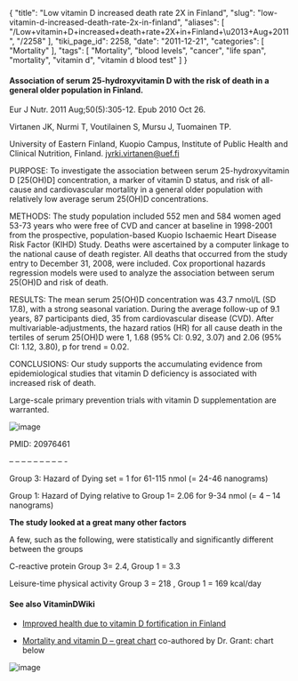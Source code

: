 {
    "title": "Low vitamin D increased death rate 2X in Finland",
    "slug": "low-vitamin-d-increased-death-rate-2x-in-finland",
    "aliases": [
        "/Low+vitamin+D+increased+death+rate+2X+in+Finland+\u2013+Aug+2011",
        "/2258"
    ],
    "tiki_page_id": 2258,
    "date": "2011-12-21",
    "categories": [
        "Mortality"
    ],
    "tags": [
        "Mortality",
        "blood levels",
        "cancer",
        "life span",
        "mortality",
        "vitamin d",
        "vitamin d blood test"
    ]
}


#### Association of serum 25-hydroxyvitamin D with the risk of death in a general older population in Finland.

Eur J Nutr. 2011 Aug;50(5):305-12. Epub 2010 Oct 26.

Virtanen JK, Nurmi T, Voutilainen S, Mursu J, Tuomainen TP.

University of Eastern Finland, Kuopio Campus, Institute of Public Health and Clinical Nutrition, Finland. jyrki.virtanen@uef.fi

PURPOSE: To investigate the association between serum 25-hydroxyvitamin D <span>[25(OH)D]</span> concentration, a marker of vitamin D status, and risk of all-cause and cardiovascular mortality in a general older population with relatively low average serum 25(OH)D concentrations.

METHODS: The study population included 552 men and 584 women aged 53-73 years who were free of CVD and cancer at baseline in 1998-2001 from the prospective, population-based Kuopio Ischaemic Heart Disease Risk Factor (KIHD) Study. Deaths were ascertained by a computer linkage to the national cause of death register. All deaths that occurred from the study entry to December 31, 2008, were included. Cox proportional hazards regression models were used to analyze the association between serum 25(OH)D and risk of death.

RESULTS: The mean serum 25(OH)D concentration was 43.7 nmol/L (SD 17.8), with a strong seasonal variation. During the average follow-up of 9.1 years, 87 participants died, 35 from cardiovascular disease (CVD). After multivariable-adjustments, the hazard ratios (HR) for all cause death in the tertiles of serum 25(OH)D were 1, 1.68 (95% CI: 0.92, 3.07) and 2.06 (95% CI: 1.12, 3.80), p for trend = 0.02.

CONCLUSIONS: Our study supports the accumulating evidence from epidemiological studies that vitamin D deficiency is associated with increased risk of death. 

Large-scale primary prevention trials with vitamin D supplementation are warranted.

<img src="https://d378j1rmrlek7x.cloudfront.net/attachments/jpeg/finland-mortality.jpg" alt="image">

PMID:     20976461

– – – – – – – – – -

Group 3: Hazard of Dying set = 1 for 61-115 nmol (= 24-46 nanograms)

Group 1: Hazard of Dying relative to Group 1= 2.06 for 9-34 nmol (= 4 – 14 nanograms)

 **The study looked at a great many other factors** 

A few, such as the following, were statistically and significantly different between the groups

C-reactive protein  Group 3= 2.4, Group 1 = 3.3

Leisure-time physical activity Group 3 = 218 , Group 1 = 169 kcal/day

#### See also VitaminDWiki

* [Improved health due to vitamin D fortification in Finland](/posts/improved-health-due-to-vitamin-d-fortification-in-finland)

* [Mortality and vitamin D – great chart](/posts/mortality-and-vitamin-d-great-chart) co-authored by Dr. Grant: chart below

<img src="/attachments/d3.mock.jpg" alt="image">